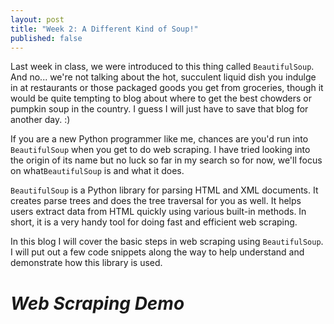 ```yaml
---
layout: post
title: "Week 2: A Different Kind of Soup!"
published: false
---
```


Last week in class, we were introduced to this thing called ``BeautifulSoup``. And no... we're not talking about the hot, succulent liquid dish you indulge in at restaurants or those packaged goods you get from groceries, though it would be quite tempting to blog about where to get the best chowders or pumpkin soup in the country. I guess I will just have to save that blog for another day. :)

If you are a new Python programmer like me, chances are you'd run into ``BeautifulSoup`` when you get to do web scraping. I have tried looking into the origin of its name but no luck so far in my search so for now, we'll focus on what``BeautifulSoup`` is and what it does.

``BeautifulSoup`` is a Python library for parsing HTML and XML documents. It creates parse trees and does the tree traversal for you as well. It helps users extract data from HTML quickly using various built-in methods. In short, it is a very handy tool for doing fast and efficient web scraping.

In this blog I will cover the basic steps in web scraping using ``BeautifulSoup``. I will put out a few code snippets along the way to help understand and demonstrate how this library is used. 

***Web Scraping Demo***
======

